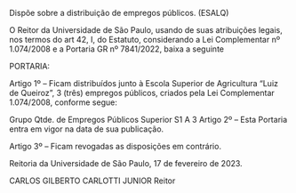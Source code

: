 Dispõe sobre a distribuição de empregos públicos. (ESALQ)

O Reitor da Universidade de São Paulo, usando de suas atribuições legais, nos termos do art 42, I, do Estatuto, considerando a Lei Complementar nº 1.074/2008 e a Portaria GR nº 7841/2022, baixa a seguinte

PORTARIA:

Artigo 1º – Ficam distribuídos junto à Escola Superior de Agricultura “Luiz de Queiroz”, 3 (três) empregos públicos, criados pela Lei Complementar 1.074/2008, conforme segue:

Grupo	Qtde. de Empregos Públicos
Superior S1 A	3
Artigo 2º – Esta Portaria entra em vigor na data de sua publicação.

Artigo 3º – Ficam revogadas as disposições em contrário.

Reitoria da Universidade de São Paulo, 17 de fevereiro de 2023.

CARLOS GILBERTO CARLOTTI JUNIOR
Reitor